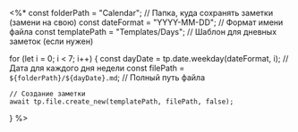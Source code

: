 <%*
const folderPath = "Calendar"; // Папка, куда сохранять заметки (замени на свою)
const dateFormat = "YYYY-MM-DD"; // Формат имени файла
const templatePath = "Templates/Days"; // Шаблон для дневных заметок (если нужен)

for (let i = 0; i < 7; i++) {
    const dayDate = tp.date.weekday(dateFormat, i); // Дата для каждого дня недели
    const filePath = `${folderPath}/${dayDate}.md`; // Полный путь файла

    // Создание заметки
    await tp.file.create_new(templatePath, filePath, false);
}
%>
